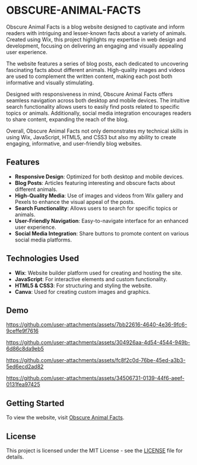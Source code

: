 # OBSCURE-ANIMAL-FACTS

Obscure Animal Facts is a blog website designed to captivate and inform readers with intriguing and lesser-known facts about a variety of animals. Created using Wix, this project highlights my expertise in web design and development, focusing on delivering an engaging and visually appealing user experience.

The website features a series of blog posts, each dedicated to uncovering fascinating facts about different animals. High-quality images and videos are used to complement the written content, making each post both informative and visually stimulating.

Designed with responsiveness in mind, Obscure Animal Facts offers seamless navigation across both desktop and mobile devices. The intuitive search functionality allows users to easily find posts related to specific topics or animals. Additionally, social media integration encourages readers to share content, expanding the reach of the blog.

Overall, Obscure Animal Facts not only demonstrates my technical skills in using Wix, JavaScript, HTML5, and CSS3 but also my ability to create engaging, informative, and user-friendly blog websites.

## Features

- **Responsive Design**: Optimized for both desktop and mobile devices.
- **Blog Posts**: Articles featuring interesting and obscure facts about different animals.
- **High-Quality Media**: Use of images and videos from Wix gallery and Pexels to enhance the visual appeal of the posts.
- **Search Functionality**: Allows users to search for specific topics or animals.
- **User-Friendly Navigation**: Easy-to-navigate interface for an enhanced user experience.
- **Social Media Integration**: Share buttons to promote content on various social media platforms.

## Technologies Used

- **Wix**: Website builder platform used for creating and hosting the site.
- **JavaScript**: For interactive elements and custom functionality.
- **HTML5 & CSS3**: For structuring and styling the website.
- **Canva**: Used for creating custom images and graphics.

## Demo



https://github.com/user-attachments/assets/7bb22616-4640-4e36-9fc6-9ceffe9f7616


https://github.com/user-attachments/assets/304926aa-4d54-4544-949b-6d86c8da9eb5


https://github.com/user-attachments/assets/fc8f2c0d-76be-45ed-a3b3-5ed6ecd2ad82


https://github.com/user-attachments/assets/34506731-0139-44f6-aeef-0131fea97425





## Getting Started

To view the website, visit [Obscure Animal Facts](https://shreya012003.wixsite.com/obscure-animal-facts).


## License

This project is licensed under the MIT License - see the [LICENSE](LICENSE) file for details.
